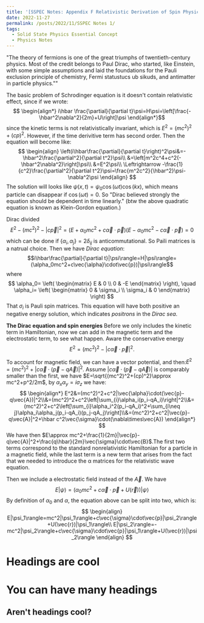 ```yaml
---
title: '[SSPEC Notes: Appendix F Relativistic Derivation of Spin Physics]'
date: 2022-11-27
permalink: /posts/2022/11/SSPEC Notes 1/
tags:
  - Solid State Physics Essential Concept
  - Physics Notes
---
```


"The theory of fermions is one of the great triumphs of twentieth-century physics. Most of the credit belongs to Paul Dirac, who started, like Einstein, with some simple assumptions and laid the foundations for the Pauli exclusion principle of chemistry, Fermi statustucs ub sikuds, and antimatter in particle physics.""

The basic problem of Schrodinger equation is it doesn't contain relativistic effect, since if we wrote:
$$
\begin{align*}
i\hbar \frac{\partial}{\partial t}\psi=H\psi=\left[\frac{-\hbar^2\nabla^2}{2m}+U\right]\psi
\end{align*}$$
since the kinetic terms is not relativistically invariant, which is $E^2=(mc^2)^2+(cp)^2$. However, if the time derivitive term has second order. Then the equation will become like:
$$
\begin{align}
\left(i\hbar\frac{\partial}{\partial t}\right)^2\psi&=-\hbar^2\frac{\partial^2}{\partial t^2}\psi\\
&=\left[m^2c^4+c^2(-\hbar^2\nabla^2)\right]\psi\\
&=E^2\psi\\
\Leftrightarrow
-\frac{1}{c^2}\frac{\partial^2}{\partial t^2}\psi=\frac{m^2c^2}{\hbar^2}\psi-\nabla^2\psi
\end{align}
$$
The solution will looks like $\psi(x,t)=\psi_0\cos(\omega t)\cos(kx)$, which means particle can disappear if $\cos(\omega t)=0$. So "Dirac believed strongly the equation should be dependent in time linearly." (btw the above quadratic equation is known as Klein-Gordon equation.)

Dirac divided $$E^2-(mc^2)^2-|c\vec{p}|^2=(E+\alpha_0mc^2+c\vec{\alpha}\cdot\vec{p})(E-\alpha_0mc^2-c\vec{\alpha}\cdot\vec{p})=0$$
which can be done if $\{\alpha_i,\alpha_j\}=2\delta_{ij}$ is anticommutational. So Paili matrices is a natrual choice. Then we have _Dirac equation_: $$i\hbar\frac{\partial}{\partial t}|\psi\rangle=H|\psi\rangle=(\alpha_0mc^2+c\vec{\alpha}\cdot\vec{p})|\psi\rangle$$
where 
$$
\alpha_0=
\left(
\begin{matrix}
E & 0 \\
0 & -E
\end{matrix}
\right), \quad
\alpha_i=
\left(
\begin{matrix}
0 & \sigma_i \\
\sigma_i & 0
\end{matrix}
\right)
$$
That $\sigma_i$ is Pauli spin matrices. This equation will have both positive an negative energy solution, which indicates _positrons_ in the _Dirac sea_.

**The Dirac equation and spin energies** Before we only includes the kinetic term in Hamiltonian, now we can add in the magnetic term and the electrostatic term, to see what happen.
Aware the conservative energy $$E^2=(mc^2)^2-|c\vec{\alpha}\cdot\vec{p}|^2.$$

To account for magnetic field, we can have a vector potential, and then:$E^2=(mc^2)^2+|c\vec{\alpha}\cdot(\vec{p}-q\vec{A})|^2$. Assume $|c\vec{\alpha}\cdot(\vec{p}-q\vec{A})|$ is comparably smaller than the first, we have $E=\sqrt{(mc^2)^2+(cp)^2}\approx mc^2+p^2/2m$, by $\alpha_x\alpha_y=i\sigma_z$ we have:
$$
\begin{align*}
E^2&=(mc^2)^2+c^2|\vec{\alpha}\cdot(\vec{p}-q\vec{A})|^2\\&=(mc^2)^2+c^2\left|\sum_{i}\alpha_i(p_i-qA_i)\right|^2\\&=(mc^2)^2+c^2\left[\sum_{i}\alpha_i^2(p_i-qA_i)^2+\sum_{i\neq j}\alpha_i\alpha_j(p_i-qA_i)(p_j-qA_j)\right]\\&=(mc^2)^2+c^2|\vec{p}-q\vec{A}|^2+\hbar c^2\vec{\sigma}\cdot(\nabla\times\vec{A})
\end{align*}
$$
We have then $E\approx mc^2+\frac{1}{2m}|\vec{p}-q\vec{A}|^2+\frac{q\hbar}{2m}\vec{\sigma}\cdot\vec{B}$.The first two terms correspond to the standard nonrelativistic Hamiltonian for a particle in a magnetic field, while the last term is a new term that arises from the fact that we needed to introduce the α matrices for the relativistic wave equation. 

Then we include a electrostatic field instead of the $\vec{A}$. We have $$E|\psi\rangle=\left(\alpha_0mc^2+c\vec{\alpha}\cdot\vec{p}+U(\vec{r})\right)|\psi\rangle$$
By definition of $\alpha_0$ and $\alpha$, the equation above can be split into two, which is:
$$
\begin{align}
E|\psi_1\rangle=mc^2|\psi_1\rangle+c\vec{\sigma}\cdot\vec{p}|\psi_2\rangle+U(\vec{r})|\psi_1\rangle\\
E|\psi_2\rangle=-mc^2|\psi_2\rangle+c\vec{\sigma}\cdot\vec{p}|\psi_1\rangle+U(\vec{r})|\psi_2\rangle
\end{align}
$$

Headings are cool
======

You can have many headings
======

Aren't headings cool?
------
